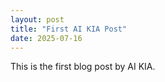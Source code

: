 ```yaml
---
layout: post
title: "First AI KIA Post"
date: 2025-07-16
---
```


This is the first blog post by AI KIA.
